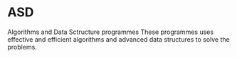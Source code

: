 # ASD
Algorithms and Data Sctructure programmes
These programmes uses effective and efficient algorithms and advanced data structures to solve the problems.
